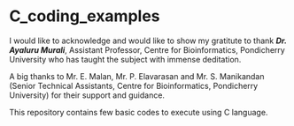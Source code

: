 # C_coding_examples

I would like to acknowledge and would like to show my gratitute to thank _**Dr. Ayaluru Murali**_, Assistant Professor, Centre for Bioinformatics, Pondicherry University who has taught the subject with immense deditation.

A big thanks to Mr. E. Malan, Mr. P. Elavarasan and Mr. S. Manikandan (Senior Technical Assistants, Centre for Bioinformatics, Pondicherry University) for their support and guidance.  

This repository contains few basic codes to execute using C language. 
